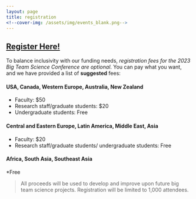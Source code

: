 ```yaml
---
layout: page
title: registration
<!--cover-img: /assets/img/events_blank.png-->
---
```


## [Register Here!](https://opencollective.com/psysciacc/events/2023-big-team-science-conference-75ba08f5/contribute/registration-2023-big-team-science-conference-59364)

To balance inclusivity with our funding needs, *registration fees for the 2023 Big Team Science Conference are optional*. You can pay what you want, and we have provided a list of **suggested** fees:

#### USA, Canada, Western Europe, Australia, New Zealand
* Faculty: $50
* Research staff/graduate students: $20
* Undergraduate students: Free

#### Central and Eastern Europe, Latin America, Middle East, Asia
* Faculty: $20
* Research staff/graduate students/ undergraduate students: Free

#### Africa, South Asia, Southeast Asia
*Free 

> All proceeds will be used to develop and improve upon future big team science projects. Registration will be limited to 1,000 attendees.

<!--
Registration for the 2023 BTSCON is not yet open, but you are still welcome to make tax-deductible donations toward future Big Team Science efforts (to be shared by the sponsor organizations). 

# [Donate Here!](https://opencollective.com/psysciacc/events/test-event-23392c94/contribute/registration-2022-big-team-science-conference-40278)
-->